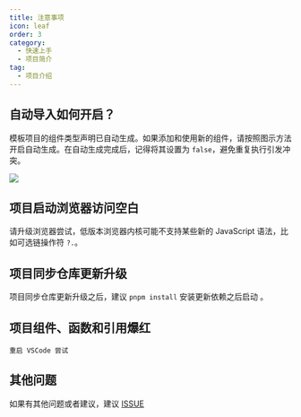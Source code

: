 ```yaml
---
title: 注意事项
icon: leaf
order: 3
category:
  - 快速上手
  - 项目简介
tag:
  - 项目介绍
---
```


## 自动导入如何开启？

  模板项目的组件类型声明已自动生成。如果添加和使用新的组件，请按照图示方法开启自动生成。在自动生成完成后，记得将其设置为 `false`，避免重复执行引发冲突。

  ![](https://foruda.gitee.com/images/1687755823137387608/412ea803_716974.png)

## 项目启动浏览器访问空白

  请升级浏览器尝试，低版本浏览器内核可能不支持某些新的 JavaScript 语法，比如可选链操作符 `?.`。

## 项目同步仓库更新升级

  项目同步仓库更新升级之后，建议 `pnpm install` 安装更新依赖之后启动 。

## 项目组件、函数和引用爆红

	重启 VSCode 尝试

## 其他问题

  如果有其他问题或者建议，建议 [ISSUE](https://gitee.com/youlaiorg/vue3-element-admin/issues/new)
